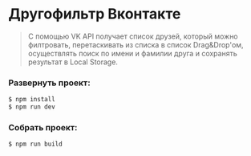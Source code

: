 # Другофильтр Вконтакте

> С помощью VK API получает список друзей, который можно филтровать,
> перетаскивать из списка в список Drag&Drop'ом,
> осуществлять поиск по имени и фамилии друга и сохранять результат в Local Storage.


### Развернуть проект:

```sh
$ npm install
$ npm run dev
```


### Собрать проект:

```sh
$ npm run build
```
